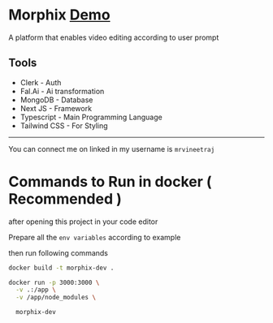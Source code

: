 # Morphix [Demo](https://morphix.unknownbug.tech)

A platform that enables video editing according to user prompt

## Tools

- Clerk - Auth
- Fal.Ai - Ai transformation
- MongoDB - Database
- Next JS - Framework
- Typescript - Main Programming Language
- Tailwind CSS - For Styling

---

You can connect me on linked in my username is `mrvineetraj`

# Commands to Run in docker ( Recommended )

after opening this project in your code editor

Prepare all the `env variables` according to example

then run following commands

```bash
docker build -t morphix-dev .
```

```bash
docker run -p 3000:3000 \
  -v .:/app \
  -v /app/node_modules \

  morphix-dev
```
